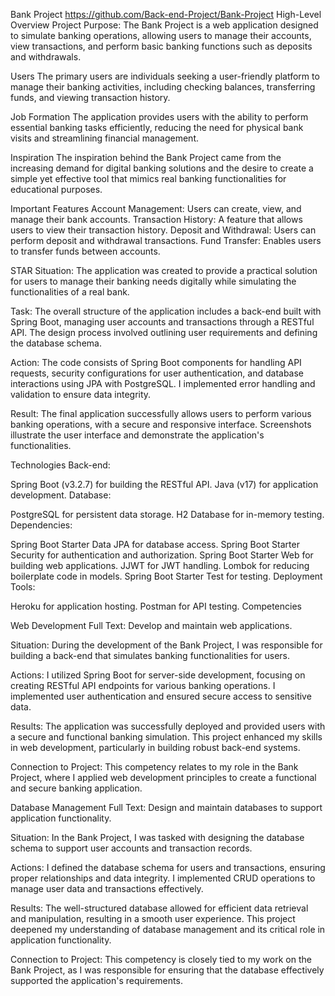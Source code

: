 Bank Project   https://github.com/Back-end-Project/Bank-Project
High-Level Overview
Project Purpose: The Bank Project is a web application designed to simulate banking operations, allowing users to manage their accounts, view transactions, and perform basic banking functions such as deposits and withdrawals.

Users
The primary users are individuals seeking a user-friendly platform to manage their banking activities, including checking balances, transferring funds, and viewing transaction history.

Job Formation
The application provides users with the ability to perform essential banking tasks efficiently, reducing the need for physical bank visits and streamlining financial management.

Inspiration
The inspiration behind the Bank Project came from the increasing demand for digital banking solutions and the desire to create a simple yet effective tool that mimics real banking functionalities for educational purposes.

Important Features
Account Management: Users can create, view, and manage their bank accounts.
Transaction History: A feature that allows users to view their transaction history.
Deposit and Withdrawal: Users can perform deposit and withdrawal transactions.
Fund Transfer: Enables users to transfer funds between accounts.

STAR 
Situation: The application was created to provide a practical solution for users to manage their banking needs digitally while simulating the functionalities of a real bank.

Task: The overall structure of the application includes a back-end built with Spring Boot, managing user accounts and transactions through a RESTful API. The design process involved outlining user requirements and defining the database schema.

Action: The code consists of Spring Boot components for handling API requests, security configurations for user authentication, and database interactions using JPA with PostgreSQL. I implemented error handling and validation to ensure data integrity.

Result: The final application successfully allows users to perform various banking operations, with a secure and responsive interface. Screenshots illustrate the user interface and demonstrate the application's functionalities.


Technologies
Back-end:

Spring Boot (v3.2.7) for building the RESTful API.
Java (v17) for application development.
Database:

PostgreSQL for persistent data storage.
H2 Database for in-memory testing.
Dependencies:

Spring Boot Starter Data JPA for database access.
Spring Boot Starter Security for authentication and authorization.
Spring Boot Starter Web for building web applications.
JJWT for JWT handling.
Lombok for reducing boilerplate code in models.
Spring Boot Starter Test for testing.
Deployment Tools:

Heroku for application hosting.
Postman for API testing.
Competencies

Web Development
Full Text: Develop and maintain web applications.

Situation: During the development of the Bank Project, I was responsible for building a back-end that simulates banking functionalities for users.

Actions: I utilized Spring Boot for server-side development, focusing on creating RESTful API endpoints for various banking operations. I implemented user authentication and ensured secure access to sensitive data.

Results: The application was successfully deployed and provided users with a secure and functional banking simulation. This project enhanced my skills in web development, particularly in building robust back-end systems.

Connection to Project: This competency relates to my role in the Bank Project, where I applied web development principles to create a functional and secure banking application.

Database Management
Full Text: Design and maintain databases to support application functionality.

Situation: In the Bank Project, I was tasked with designing the database schema to support user accounts and transaction records.

Actions: I defined the database schema for users and transactions, ensuring proper relationships and data integrity. I implemented CRUD operations to manage user data and transactions effectively.

Results: The well-structured database allowed for efficient data retrieval and manipulation, resulting in a smooth user experience. This project deepened my understanding of database management and its critical role in application functionality.

Connection to Project: This competency is closely tied to my work on the Bank Project, as I was responsible for ensuring that the database effectively supported the application's requirements.